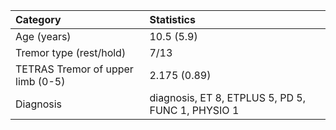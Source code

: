 | Category                          | Statistics                                                                 |
|:----------------------------------|:---------------------------------------------------------------------------|
| Age (years)                       | 10.5 (5.9)                                                                 |
| Tremor type (rest/hold)           | 7/13                                                                       |
| TETRAS Tremor of upper limb (0-5) | 2.175 (0.89)                                                               |
| Diagnosis                         | diagnosis, ET        8, ETPLUS    5, PD        5, FUNC      1, PHYSIO    1 |
